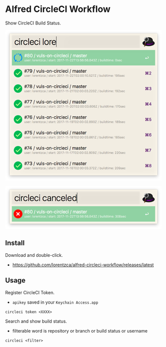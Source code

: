# Alfred CircleCI Workflow

Show CircleCI Build Status.

![](./image1.png)

![](./image2.png)

## Install

Download and double-click.

- https://github.com/lorentzca/alfred-circleci-workflow/releases/latest

## Usage

Register CircleCI Token.

- `apikey` saved in your `Keychain Access.app`

```
circleci token <XXXX>
```

Search and show build status.

- filterable word is repository or branch or build status or username

```
circleci <filter>
```
